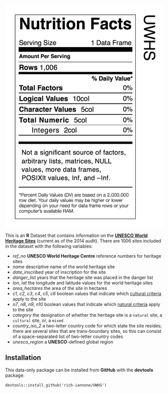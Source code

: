 <img src="inst/UWHS.png">

This is an **R** Dataset that contains information on the [**UNESCO World Heritage Sites**](http://whc.unesco.org/en/list/) (current as of the 2014 audit). There are 1006 sites included in the dataset with the following variables:

- _ref_no_ **UNESCO World Heritage Centre** reference numbers for heritage sites
- _name_ descriptive name of the world heritage site
- _date_inscribed_ year of inscription for the site
- _danger_list_ years that the heritage site was placed in the danger list
- _lon_, _lat_ the longitude and latitude values for the world heritage sites
- _area_hectares_ the area of the site in hectares
- _c1_, _c2_, _c3_, _c4_, _c5_, _c6_ boolean values that indicate which [cultural criteria](http://whc.unesco.org/en/criteria/) apply to the site
- _n7_, _n8_, _n9_, _n10_ boolean values that indicate which [natural criteria](http://whc.unesco.org/en/criteria/) apply to the site
- _category_ the designation of whether the heritage site is a `natural` site, a `cultural` site, or, a `mixed`
- _country_iso_2_ a two-letter country code for which state the site resides; there are several sites that are trans-boundary sites, so this can consist of a space-separated list of two-letter country codes
- _unesco_region_ a **UNESCO**-defined global region

## Installation
This data-only package can be installed from **GitHub** with the **devtools** package:

```
devtools::install_github('rich-iannone/UWHS')
```
